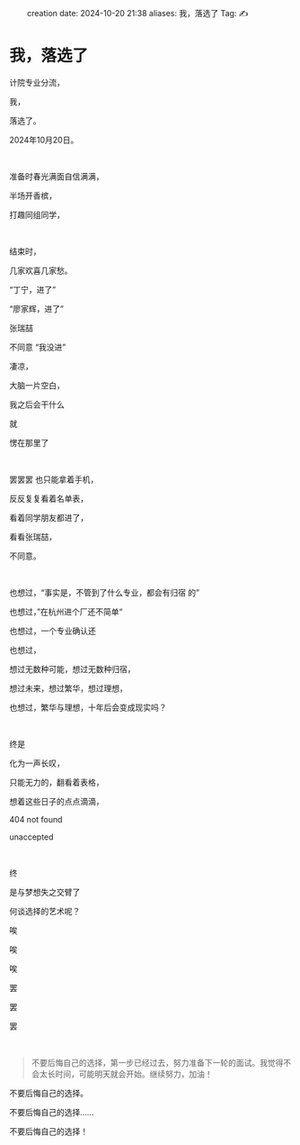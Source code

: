 &nbsp;&nbsp;&nbsp;&nbsp;&nbsp;&nbsp;&nbsp;
creation date: 2024-10-20 21:38
aliases: 我，落选了
Tag: ✍
&nbsp;&nbsp;&nbsp;&nbsp;&nbsp;&nbsp;&nbsp;

# 我，落选了

计院专业分流，

我，

落选了。

2024年10月20日。

&nbsp;&nbsp;&nbsp;&nbsp;&nbsp;&nbsp;&nbsp;


准备时春光满面自信满满，


半场开香槟，

打趣同组同学，

&nbsp;&nbsp;&nbsp;&nbsp;&nbsp;&nbsp;&nbsp;

结束时，

几家欢喜几家愁。

“丁宁，进了”

“廖家辉，进了”

张瑞喆   

不同意
“我没进”

凄凉，

大脑一片空白，

我之后会干什么

就

愣在那里了

&nbsp;&nbsp;&nbsp;&nbsp;&nbsp;&nbsp;&nbsp;

罢罢罢
也只能拿着手机，


反反复复看着名单表，

看着同学朋友都进了，

看看张瑞喆，

不同意。

&nbsp;&nbsp;&nbsp;&nbsp;&nbsp;&nbsp;&nbsp;

也想过，“事实是，不管到了什么专业，都会有归宿
的”

也想过，”在杭州进个厂还不简单“

也想过，一个专业确认还

也想过，

想过无数种可能，想过无数种归宿，

想过未来，想过繁华，想过理想，

也想过，繁华与理想，十年后会变成现实吗？

&nbsp;&nbsp;&nbsp;&nbsp;&nbsp;&nbsp;&nbsp;

终是

化为一声长叹，

只能无力的，翻看着表格，

想着这些日子的点点滴滴，

404 not found

unaccepted

&nbsp;&nbsp;&nbsp;&nbsp;&nbsp;&nbsp;&nbsp;

终

是与梦想失之交臂了

何谈选择的艺术呢？

唉

唉

唉

罢

罢

罢

&nbsp;&nbsp;&nbsp;&nbsp;&nbsp;&nbsp;&nbsp;

>不要后悔自己的选择，第一步已经过去，努力准备下一轮的面试。我觉得不会太长时间，可能明天就会开始。继续努力，加油！


不要后悔自己的选择。

不要后悔自己的选择……

不要后悔自己的选择！


